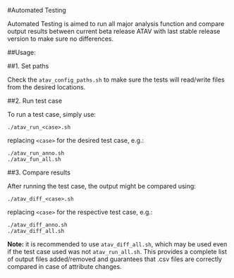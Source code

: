 #Automated Testing

Automated Testing is aimed to run all major analysis function and compare output results between current beta release ATAV with last stable release version to make sure no differences. 

##Usage:

##1. Set paths

Check the `atav_config_paths.sh` to make sure the tests will read/write files from the desired locations.

##2. Run test case

To run a test case, simply use:

    ./atav_run_<case>.sh
replacing `<case>` for the desired test case, e.g.:

    ./atav_run_anno.sh
    ./atav_fun_all.sh


##3. Compare results

After running the test case, the output might be compared using:

    ./atav_diff_<case>.sh

replacing `<case>` for the respective test case, e.g.:

    ./atav_diff_anno.sh
    ./atav_diff_all.sh


**Note:** it is recommended to use `atav_diff_all.sh`, which may be used even if the test case used was not `atav_run_all.sh`.
This provides a complete list of output files added/removed and guarantees that .csv files are correctly compared in case of attribute changes.